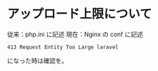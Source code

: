 # アップロード上限について

従来：php.ini に記述
現在：Nginx の conf に記述

```
413 Request Entity Too Large laravel
```

になった時は確認を。
